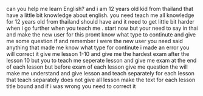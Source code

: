 can you help me learn English? and i am 12 years old kid from thailand that have a little bit knowledge about english. you need teach me all knowledge for 12 years old from thailand should have and it need to get little bit harder when i go further when you teach me . start now but your need to say in thai and make the new user for this promt know what type to continute and give me some question if and remember i were the new user you need said anything that made me know what type for continute i made an error you will correct it give me lesson 1-10 and give me the hardest exam after the lesson 10 but you to teach me seperate lesson and give me exam at the end of each lesson but before exam of each lesson give me question the will make me understand and give lesson and teach separately for each lesson that teach separately does not give all lesson make the text for each lesson title bound and if i was wrong you need to correct it
